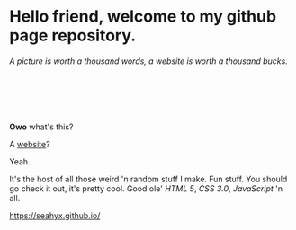 # Hello friend, welcome to my github page repository.
###### _A picture is worth a thousand words, a website is worth a thousand bucks._
\
\
\
\
**Owo** what's this?

A [website](https://seahyx.github.io/)?

Yeah.

It's the host of all those weird 'n random stuff I make. Fun stuff. You should go check it out, it's pretty cool. Good ole' *HTML 5*, *CSS 3.0*, *JavaScript* 'n all.

https://seahyx.github.io/
